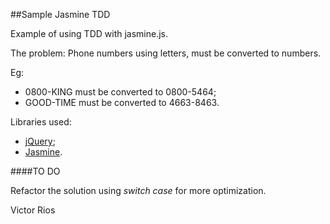 ##Sample Jasmine TDD

Example of using TDD with jasmine.js.

The problem:
Phone numbers using letters, must be converted to numbers.

Eg:
* 0800-KING must be converted to 0800-5464;
* GOOD-TIME must be converted to 4663-8463.

Libraries used:
* [jQuery](http://jquery.com/);
* [Jasmine](https://jasmine.github.io/).

####TO DO

Refactor the solution using *switch case* for more optimization.

Victor Rios
